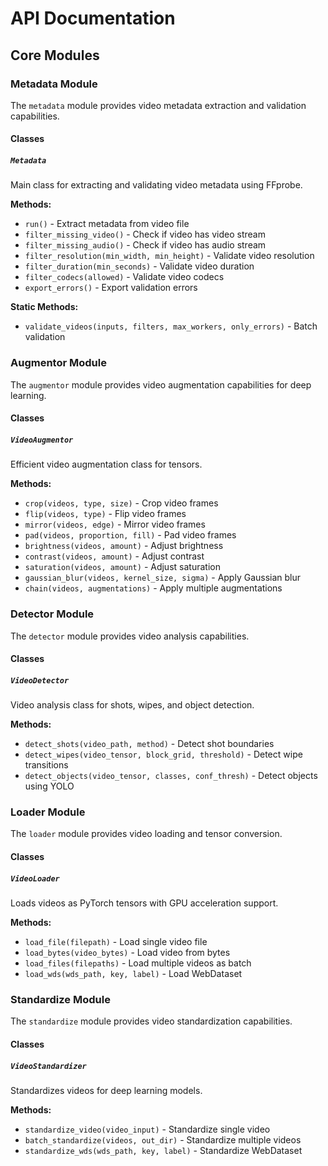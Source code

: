 # API Documentation

## Core Modules

### Metadata Module
The `metadata` module provides video metadata extraction and validation capabilities.

#### Classes

##### `Metadata`
Main class for extracting and validating video metadata using FFprobe.

**Methods:**
- `run()` - Extract metadata from video file
- `filter_missing_video()` - Check if video has video stream
- `filter_missing_audio()` - Check if video has audio stream
- `filter_resolution(min_width, min_height)` - Validate video resolution
- `filter_duration(min_seconds)` - Validate video duration
- `filter_codecs(allowed)` - Validate video codecs
- `export_errors()` - Export validation errors

**Static Methods:**
- `validate_videos(inputs, filters, max_workers, only_errors)` - Batch validation

### Augmentor Module
The `augmentor` module provides video augmentation capabilities for deep learning.

#### Classes

##### `VideoAugmentor`
Efficient video augmentation class for tensors.

**Methods:**
- `crop(videos, type, size)` - Crop video frames
- `flip(videos, type)` - Flip video frames
- `mirror(videos, edge)` - Mirror video frames
- `pad(videos, proportion, fill)` - Pad video frames
- `brightness(videos, amount)` - Adjust brightness
- `contrast(videos, amount)` - Adjust contrast
- `saturation(videos, amount)` - Adjust saturation
- `gaussian_blur(videos, kernel_size, sigma)` - Apply Gaussian blur
- `chain(videos, augmentations)` - Apply multiple augmentations

### Detector Module
The `detector` module provides video analysis capabilities.

#### Classes

##### `VideoDetector`
Video analysis class for shots, wipes, and object detection.

**Methods:**
- `detect_shots(video_path, method)` - Detect shot boundaries
- `detect_wipes(video_tensor, block_grid, threshold)` - Detect wipe transitions
- `detect_objects(video_tensor, classes, conf_thresh)` - Detect objects using YOLO

### Loader Module
The `loader` module provides video loading and tensor conversion.

#### Classes

##### `VideoLoader`
Loads videos as PyTorch tensors with GPU acceleration support.

**Methods:**
- `load_file(filepath)` - Load single video file
- `load_bytes(video_bytes)` - Load video from bytes
- `load_files(filepaths)` - Load multiple videos as batch
- `load_wds(wds_path, key, label)` - Load WebDataset

### Standardize Module
The `standardize` module provides video standardization capabilities.

#### Classes

##### `VideoStandardizer`
Standardizes videos for deep learning models.

**Methods:**
- `standardize_video(video_input)` - Standardize single video
- `batch_standardize(videos, out_dir)` - Standardize multiple videos
- `standardize_wds(wds_path, key, label)` - Standardize WebDataset
